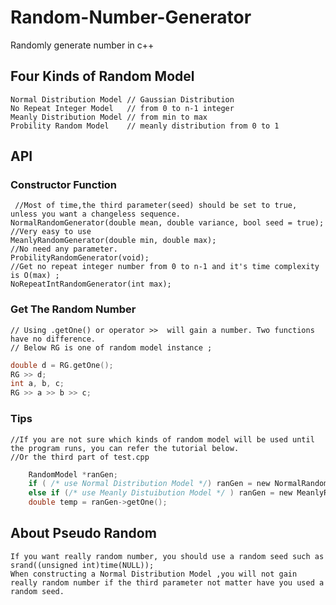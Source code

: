 # Random-Number-Generator
Randomly generate number in c++
## Four Kinds of Random Model
    Normal Distribution Model // Gaussian Distribution 
    No Repeat Integer Model   // from 0 to n-1 integer
    Meanly Distribution Model // from min to max 
    Probility Random Model    // meanly distribution from 0 to 1 
## API
### Constructor Function
     //Most of time,the third parameter(seed) should be set to true, unless you want a changeless sequence.
    NormalRandomGenerator(double mean, double variance, bool seed = true);
    //Very easy to use
    MeanlyRandomGenerator(double min, double max);
    //No need any parameter. 
    ProbilityRandomGenerator(void);
    //Get no repeat integer number from 0 to n-1 and it's time complexity is O(max) ;
    NoRepeatIntRandomGenerator(int max);
### Get The Random Number
    // Using .getOne() or operator >>  will gain a number. Two functions have no difference.
    // Below RG is one of random model instance ;
```c   
double d = RG.getOne();
RG >> d;
int a, b, c;
RG >> a >> b >> c;
```
### Tips
    //If you are not sure which kinds of random model will be used until the program runs, you can refer the tutorial below.
    //Or the third part of test.cpp 
```c
    RandomModel *ranGen;
    if ( /* use Normal Distribution Model */) ranGen = new NormalRandomGenerator(20, 10);
    else if (/* use Meanly Distuibution Model */ ) ranGen = new MeanlyRandomGenerator(10, 20);
    double temp = ranGen->getOne();
```
## About Pseudo Random
    If you want really random number, you should use a random seed such as srand((unsigned int)time(NULL)); 
    When constructing a Normal Distribution Model ,you will not gain really random number if the third parameter not matter have you used a random seed.
